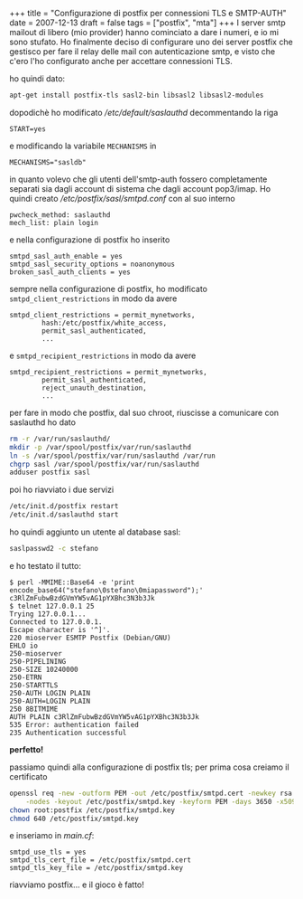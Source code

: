 +++
title = "Configurazione di postfix per connessioni TLS e SMTP-AUTH"
date = 2007-12-13
draft = false
tags = ["postfix", "mta"]
+++
I server smtp mailout di libero (mio provider) hanno cominciato a dare i numeri, e io mi sono stufato.
Ho finalmente deciso di configurare uno dei server postfix che gestisco per fare il relay delle mail con autenticazione smtp, e visto che c'ero l'ho configurato anche per accettare connessioni TLS.

ho quindi dato:
```bash
apt-get install postfix-tls sasl2-bin libsasl2 libsasl2-modules
```
dopodichè ho modificato */etc/default/saslauthd* decommentando la riga
```
START=yes
```
e modificando la variabile `MECHANISMS` in
```
MECHANISMS="sasldb"
```
in quanto volevo che gli utenti dell'smtp-auth fossero completamente separati sia dagli account di sistema che dagli account pop3/imap.
Ho quindi creato */etc/postfix/sasl/smtpd.conf* con al suo interno
```
pwcheck_method: saslauthd
mech_list: plain login
```
e nella configurazione di postfix ho inserito
```
smtpd_sasl_auth_enable = yes
smtpd_sasl_security_options = noanonymous
broken_sasl_auth_clients = yes
```
sempre nella configurazione di postfix, ho modificato `smtpd_client_restrictions` in modo da avere
```
smtpd_client_restrictions = permit_mynetworks,
        hash:/etc/postfix/white_access,
        permit_sasl_authenticated,
        ...
```
e `smtpd_recipient_restrictions` in modo da avere
```
smtpd_recipient_restrictions = permit_mynetworks,
        permit_sasl_authenticated,
        reject_unauth_destination,
        ...
```
per fare in modo che postfix, dal suo chroot, riuscisse a comunicare con saslauthd ho dato
```bash
rm -r /var/run/saslauthd/
mkdir -p /var/spool/postfix/var/run/saslauthd
ln -s /var/spool/postfix/var/run/saslauthd /var/run
chgrp sasl /var/spool/postfix/var/run/saslauthd
adduser postfix sasl
```
poi ho riavviato i due servizi
```bash
/etc/init.d/postfix restart
/etc/init.d/saslauthd start
```
ho quindi aggiunto un utente al database sasl:
```bash
saslpasswd2 -c stefano
```
e ho testato il tutto:
```
$ perl -MMIME::Base64 -e 'print encode_base64("stefano\0stefano\0miapassword");'
c3RlZmFubwBzdGVmYW5vAG1pYXBhc3N3b3Jk
$ telnet 127.0.0.1 25
Trying 127.0.0.1...
Connected to 127.0.0.1.
Escape character is '^]'.
220 mioserver ESMTP Postfix (Debian/GNU)
EHLO io
250-mioserver
250-PIPELINING
250-SIZE 10240000
250-ETRN
250-STARTTLS
250-AUTH LOGIN PLAIN
250-AUTH=LOGIN PLAIN
250 8BITMIME
AUTH PLAIN c3RlZmFubwBzdGVmYW5vAG1pYXBhc3N3b3Jk
535 Error: authentication failed
235 Authentication successful
```
**perfetto!**

passiamo quindi alla configurazione di postfix tls; per prima cosa creiamo il certificato
```bash
openssl req -new -outform PEM -out /etc/postfix/smtpd.cert -newkey rsa:2048 \
    -nodes -keyout /etc/postfix/smtpd.key -keyform PEM -days 3650 -x509
chown root:postfix /etc/postfix/smtpd.key
chmod 640 /etc/postfix/smtpd.key
```
e inseriamo in *main.cf*:
```
smtpd_use_tls = yes
smtpd_tls_cert_file = /etc/postfix/smtpd.cert
smtpd_tls_key_file = /etc/postfix/smtpd.key
```
riavviamo postfix... e il gioco è fatto!
